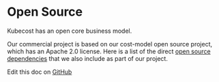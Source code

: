 Open Source
===========

Kubecost has an open core business model. 

Our commercial project is based on our cost-model open source project, which has an Apache 2.0 license. 
Here is a list of the direct [open source dependencies](https://github.com/kubecost/cost-model/blob/master/go.mod#L9) that we also include as part of our project.

Edit this doc on [GitHub](https://github.com/kubecost/docs/blob/main/open-source-deps.md)

<!--- {"article":"4407595974679","section":"4402829033367","permissiongroup":"1500001277122"} --->
